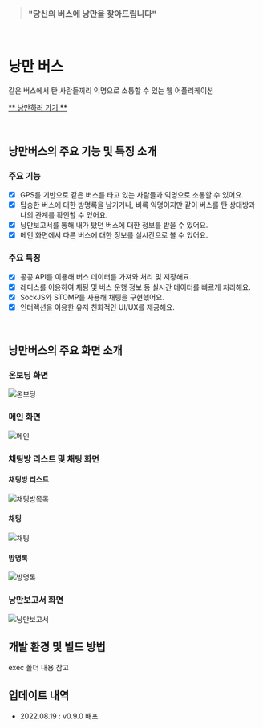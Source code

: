 <br>

> ### **"당신의 버스에 낭만을 찾아드립니다"**

<br>


# 낭만 버스

같은 버스에서 탄 사람들끼리 익명으로 소통할 수 있는 웹 어플리케이션

[** 낭만하러 가기 **](https://i7a704.p.ssafy.io)

<br>

## 낭만버스의 주요 기능 및 특징 소개

### 주요 기능

- [x] GPS를 기반으로 같은 버스를 타고 있는 사람들과 익명으로 소통할 수 있어요.
- [x] 탑승한 버스에 대한 방명록을 남기거나, 비록 익명이지만 같이 버스를 탄 상대방과 나의 관계를 확인할 수 있어요.
- [x] 낭만보고서를 통해 내가 탔던 버스에 대한 정보를 받을 수 있어요.
- [x] 메인 화면에서 다른 버스에 대한 정보를 실시간으로 볼 수 있어요.

### 주요 특징

- [x] 공공 API를 이용해 버스 데이터를 가져와 처리 및 저장해요.
- [x] 레디스를 이용하여 채팅 및 버스 운행 정보 등 실시간 데이터를 빠르게 처리해요.
- [x] SockJS와 STOMP를 사용해 채팅을 구현했어요.
- [x] 인터렉션을 이용한 유저 친화적인 UI/UX를 제공해요.

<br>

## 낭만버스의 주요 화면 소개

### 온보딩 화면

![온보딩](/img/%EC%98%A8%EB%B3%B4%EB%94%A9.gif)

### 메인 화면

![메인](/img/%EB%A9%94%EC%9D%B8.gif)

### 채팅방 리스트 및 채팅 화면

#### 채팅방 리스트

![채팅방목록](/img/%EC%B1%84%ED%8C%85%EB%B0%A9%EB%AA%A9%EB%A1%9D.gif)

#### 채팅

![채팅](/img/%EC%B1%84%ED%8C%85.gif)

#### 방명록

![방명록](/img/%EB%B0%A9%EB%AA%85%EB%A1%9D.gif)

### 낭만보고서 화면

![낭만보고서](/img/%EB%82%AD%EB%A7%8C%EB%B3%B4%EA%B3%A0%EC%84%9C.gif)

## 개발 환경 및 빌드 방법

exec 폴더 내용 참고

## 업데이트 내역

- 2022.08.19 : v0.9.0 배포

